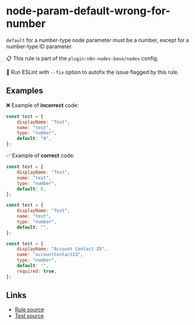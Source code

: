 [//]: # "File generated from a template. Do not edit this file directly."

# node-param-default-wrong-for-number

`default` for a number-type node parameter must be a number, except for a number-type ID parameter.

📋 This rule is part of the `plugin:n8n-nodes-base/nodes` config.

🔧 Run ESLint with `--fix` option to autofix the issue flagged by this rule.

## Examples

❌ Example of **incorrect** code:

```js
const test = {
	displayName: "Test",
	name: "test",
	type: "number",
	default: "0",
};
```

✅ Example of **correct** code:

```js
const test = {
	displayName: "Test",
	name: "test",
	type: "number",
	default: 0,
};

const test = {
	displayName: "Test",
	name: "test",
	type: "number",
	default: "",
};

const test = {
	displayName: "Account Contact ID",
	name: "accountContactId",
	type: "number",
	default: "",
	required: true,
};
```

## Links

- [Rule source](../../lib/rules/node-param-default-wrong-for-number.ts)
- [Test source](../../tests/node-param-default-wrong-for-number.test.ts)
